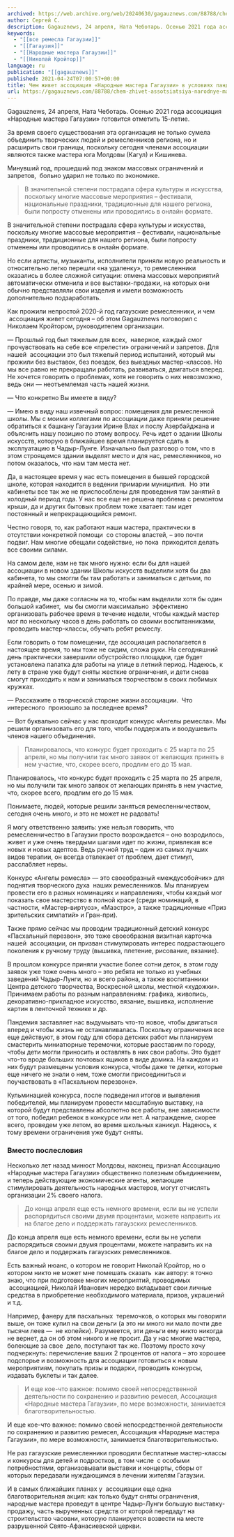 ```yaml
---
archived: https://web.archive.org/web/20240630/gagauznews.com/88788/chem-zhivet-assotsiatsiya-narodnye-mastera-gagauzii-v-usloviyah-pandemii.html
author: Сергей С.
description: Gagauznews, 24 апреля, Ната Чеботарь. Осенью 2021 года ассоциация «Народные мастера Гагаузии» готовится отметить 15-летие. За время своего существования эта организация не только сумела объединить творческих людей и ремесленников региона, но и расширить свои границы, поскольку сегодня членами ассоциации  являются также мастера юга Молдовы (Кагул) и Кишинева. Минувший год, прошедший под знаком массовых ограничений и запретов,  больно ударил не только по экономике. В значительной степени пострадала сфера культуры и искусства, поскольку многие массовые мероприятия – фестивали, национальные праздники, традиционные для нашего региона, были попросту отменены или проводились в онлайн формате. Но если артисты, музыканты, исполнители приняли новую реальность и относительно […]
keywords:
  - "[[все ремесла Гагаузии]]"
  - "[[Гагаузия]]"
  - "[[Народные мастера Гагаузии]]"
  - "[[Николай Кройтор]]"
language: ru
publication: "[[gagauznews]]"
published: 2021-04-24T07:00:57+00:00
title: Чем живет ассоциация «Народные мастера Гагаузии» в условиях пандемии
url: https://gagauznews.com/88788/chem-zhivet-assotsiatsiya-narodnye-mastera-gagauzii-v-usloviyah-pandemii.html
---
```


Gagauznews, 24 апреля, Ната Чеботарь. Осенью 2021 года ассоциация «Народные мастера Гагаузии» готовится отметить 15-летие.

За время своего существования эта организация не только сумела объединить творческих людей и ремесленников региона, но и расширить свои границы, поскольку сегодня членами ассоциации  являются также мастера юга Молдовы (Кагул) и Кишинева.

Минувший год, прошедший под знаком массовых ограничений и запретов,  больно ударил не только по экономике.

> В значительной степени пострадала сфера культуры и искусства, поскольку многие массовые мероприятия – фестивали, национальные праздники, традиционные для нашего региона, были попросту отменены или проводились в онлайн формате.

В значительной степени пострадала сфера культуры и искусства, поскольку многие массовые мероприятия – фестивали, национальные праздники, традиционные для нашего региона, были попросту отменены или проводились в онлайн формате.



Но если артисты, музыканты, исполнители приняли новую реальность и относительно легко перешли «на удаленку», то ремесленники оказались в более сложной ситуации: отмена массовых мероприятий автоматически отменила и все выставки-продажи, на которых они обычно представляли свои изделия и имели возможность дополнительно подзаработать.

Как прожили непростой 2020-й год гагаузские ремесленники, и чем  ассоциация живет сегодня – об этом Gagauznews поговорил с Николаем Кройтором, руководителем организации.

— Прошлый год был тяжелым для всех,  наверное, каждый смог прочувствовать на себе все «прелести» ограничений и запретов. Для нашей  ассоциации это был тяжелый период испытаний, который мы прожили без выставок, без поездок, без выездных мастер-классов. Но мы все равно не прекращали работать, развиваться, двигаться вперед. Не хочется говорить о проблемах, хотя не говорить о них невозможно, ведь они — неотъемлемая часть нашей жизни.

— Что конкретно Вы имеете в виду?

— Имею в виду наш извечный вопрос: помещения для ремесленной школы. Мы с моими коллегами по ассоциации даже приняли решение обратиться к башкану Гагаузии Ирине Влах и послу Азербайджана и объяснить нашу позицию по этому вопросу. Речь идет о здании Школы искусств, которую в ближайшее время планируется сдать в эксплуатацию в Чадыр-Лунге. Изначально был разговор о том, что в этом строящемся здании выделят место и для нас, ремесленников, но потом оказалось, что нам там места нет.

Да, в настоящее время у нас есть помещения в бывшей городской школе, которая находится в ведении примарии муниципия.  Но эти кабинеты все так же не приспособлены для проведения там занятий в холодный период года. У нас все еще не решена проблема с ремонтом крыши, да и других бытовых проблем тоже хватает: там идет постоянный и непрекращающийся ремонт.

Честно говоря, то, как работают наши мастера, практически в отсутствии конкретной помощи  со стороны властей, – это почти подвиг. Нам многие обещали содействие, но пока  приходится делать все своими силами.

На самом деле, нам не так много нужно: если бы для нашей ассоциации в новом здании Школы искусств выделили хотя бы два кабинета, то мы смогли бы там работать и заниматься с детьми, по крайней мере, осенью и зимой.

По правде, мы даже согласны на то, чтобы нам выделили хотя бы один большой кабинет,  мы бы смогли максимально  эффективно организовать рабочее время в течение недели, чтобы каждый мастер мог по нескольку часов в день работать со своими воспитанниками, проводить мастер-классы, обучать ребят ремеслу.

Если говорить о том помещении, где ассоциация располагается в настоящее время, то мы тоже не сидим, сложа руки. На сегодняшний день практически завершили обустройство площадки, где будет установлена палатка для работы на улице в летний период. Надеюсь, к лету в стране уже будут сняты жесткие ограничения, и дети снова смогут приходить к нам и заниматься творчеством в своих любимых кружках.

— Расскажите о творческой стороне жизни ассоциации.  Что интересного  произошло за последнее время?

— Вот буквально сейчас у нас проходит конкурс «Ангелы ремесла». Мы решили организовать его для того, чтобы поддержать и воодушевить членов нашего объединения.

> Планировалось, что конкурс будет проходить с 25 марта по 25 апреля, но мы получили так много заявок от желающих принять в нем участие, что, скорее всего, продлим его до 15 мая.

Планировалось, что конкурс будет проходить с 25 марта по 25 апреля, но мы получили так много заявок от желающих принять в нем участие, что, скорее всего, продлим его до 15 мая.



Понимаете, людей, которые решили заняться ремесленничеством, сегодня очень много, и это не может не радовать!

Я могу ответственно заявить: уже нельзя говорить, что ремесленничество в Гагаузии просто возрождается – оно возродилось, живет и уже очень твердыми шагами идет по жизни, привлекая все новых и новых адептов. Ведь ручной труд – один из самых лучших видов терапии, он всегда отвлекает от проблем, дает стимул, расслабляет нервы.

Конкурс «Ангелы ремесла» — это своеобразный «междусобойчик» для поднятия творческого духа  наших ремесленников. Мы планируем провести его в разных номинациях и направлениях, чтобы каждый мог показать свое мастерство в полной красе (среди номинаций, в частности, «Мастер-виртуоз», «Маэстро», а также традиционные «Приз зрительских симпатий» и Гран-при).

Также прямо сейчас мы проводим традиционный детский конкурс «Пасхальный перезвон», это тоже своеобразная визитная карточка нашей  ассоциации, он призван стимулировать интерес подрастающего поколения к ручному труду (вышивка, плетение, рисование, вязание).

В прошлом конкурсе приняли участие более сотни деток, в этом году заявок уже тоже очень много – это ребята не только из учебных заведений Чадыр-Лунги, но и всего района, а также воспитанники Центра детского творчества, Воскресной школы, местной «художки». Принимаем работы по разным направлениям: графика, живопись, декоративно-прикладное искусство, вязание, вышивка, исполнение картин в ленточной технике и др.

Пандемия заставляет нас выдумывать что-то новое, чтобы двигаться вперед и чтобы жизнь не останавливалась. Поскольку ограничения все еще действуют, в этом году для сбора детских работ мы планируем смастерить миниатюрные теремочки, которые расставим по городу, чтобы дети могли приносить и оставлять в них свои работы. Это будет что-то вроде больших почтовых ящиков в виде домика. На каждом из них будут размещены условия конкурса, чтобы даже те детки, которые еще ничего не знали о нем, тоже смогли присоединиться и поучаствовать в «Пасхальном перезвоне».

Кульминацией конкурса, после подведения итогов и выявления победителей, мы планируем провести масштабную выставку, на которой будут представлены абсолютно все работы, вне зависимости от того, победил ребенок в конкурсе или нет. А награждение, скорее всего, проведем уже летом, во время школьных каникул. Надеюсь, к тому времени ограничения уже будут сняты.

### Вместо послесловия

Несколько лет назад минюст Молдовы, наконец, признал Ассоциацию  «Народные мастера Гагаузии» общественно полезным объединением,  и теперь действующие экономические агенты, желающие стимулировать деятельность народных мастеров, могут отчислять организации 2% своего налога.

> До конца апреля еще есть немного времени, если вы не успели распорядиться своими двумя процентами, можете направить их на благое дело и поддержать гагаузских ремесленников.

До конца апреля еще есть немного времени, если вы не успели распорядиться своими двумя процентами, можете направить их на благое дело и поддержать гагаузских ремесленников.

Есть важный нюанс, о котором не говорит Николай Кройтор, но о котором никто не может мне помешать сказать  как автору: я точно знаю, что при подготовке многих мероприятий, проводимых  ассоциацией, Николай Иванович нередко вкладывает свои личные средства в приобретение необходимого материала, призов, украшений и т.д.

Например, фанеру для пасхальных  теремочков, о которых мы говорили выше, он тоже купил на свои деньги (а это ни много ни мало почти две тысячи леев —  не копейки). Разумеется, эти деньги ему никто никогда не вернет, да он об этом никого и не просит. Да у нас многие мастера, болеющие за свое  дело, поступают так же. Поэтому просто хочу подчеркнуть: перечисление ваших 2 процентов от налога – это хорошее подспорье и возможность для ассоциации готовиться к новым мероприятиям, покупать призы и подарки, проводить конкурсы, издавать буклеты и так далее.

> И еще кое-что важное: помимо своей непосредственной деятельности по сохранению и развитию ремесел, Ассоциация «Народные мастера Гагаузии», по мере возможности, занимается благотворительностью.

И еще кое-что важное: помимо своей непосредственной деятельности по сохранению и развитию ремесел, Ассоциация «Народные мастера Гагаузии», по мере возможности, занимается благотворительностью.

Не раз гагаузские ремесленники проводили бесплатные мастер-классы и конкурсы для детей и подростков, в том числе  с особыми потребностями, организовывали выставки и концерты, сборы от которых передавали нуждающимся в лечении жителям Гагаузии.

И в самых ближайших планах у  ассоциации еще одна благотворительная акция: как только будут сняты ограничения, народные мастера проведут в центре Чадыр-Лунги большую выставку-продажу, часть вырученных средств от которой передадут на строительство часовни, которую планируется возвести на месте разрушенной Свято-Афанасиевской церкви.
